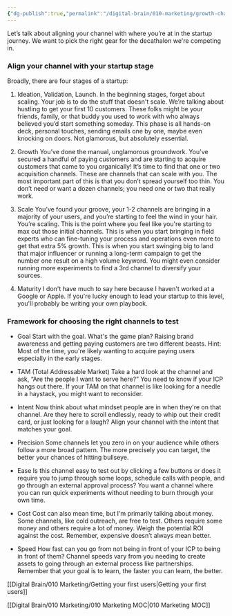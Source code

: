 ```yaml
---
{"dg-publish":true,"permalink":"/digital-brain/010-marketing/growth-channels-for-startups/"}
---
```


Let’s talk about aligning your channel with where you’re at in the startup journey. We want to pick the right gear for the decathalon we're competing in. 

### Align your channel with your startup stage

Broadly, there are four stages of a startup:
1. Ideation, Validation, Launch.
In the beginning stages, forget about scaling. Your job is to do the stuff that doesn't scale. We’re talking about hustling to get your first 10 customers. These folks might be your friends, family, or that buddy you used to work with who always believed you’d start something someday. This phase is all hands-on deck, personal touches, sending emails one by one, maybe even knocking on doors. Not glamorous, but absolutely essential.

2. Growth
You’ve done the manual, unglamorous groundwork. You've secured a handful of paying customers and are starting to acquire customers that came to you organically! It’s time to find that one or two acquisition channels. These are channels that can scale with you. The most important part of this is that you don’t spread yourself too thin. You don’t need or want a dozen channels; you need one or two that really work.

3. Scale
You’ve found your groove, your 1-2 channels are bringing in a majority of your users, and you’re starting to feel the wind in your hair. You’re scaling. This is the point where you feel like you're starting to max out those initial channels. This is when you start bringing in field experts who can fine-tuning your process and operations even more to get that extra 5% growth. This is when you start swinging big to land that major influencer or running a long-term campaign to get the number one result on a high volume keyword. You might even consider running more experiments to find a 3rd channel to diversify your sources.

4. Maturity
I don't have much to say here because I haven't worked at a Google or Apple. If you're lucky enough to lead your startup to this level, you'll probably be writing your own playbook.

### Framework for choosing the right channels to test

- Goal
Start with the goal. What's the game plan? Raising brand awareness and getting paying customers are two different beasts. Hint: Most of the time, you're likely wanting to acquire paying users especially in the early stages.

- TAM (Total Addressable Market)
Take a hard look at the channel and ask, “Are the people I want to serve here?” You need to know if your ICP hangs out there. If your TAM on that channel is like looking for a needle in a haystack, you might want to reconsider.

- Intent
Now think about what mindset people are in when they're on that channel. Are they here to scroll endlessly, ready to whip out their credit card, or just looking for a laugh? Align your channel with the intent that matches your goal.

-  Precision
Some channels let you zero in on your audience while others follow a more broad pattern.  The more precisely you can target, the better your chances of hitting bullseye.

- Ease
Is this channel easy to test out by clicking a few buttons or does it require you to jump through some loops, schedule calls with people, and go through an external approval process? You want a channel where you can run quick experiments without needing to burn through your own time.

- Cost
Cost can also mean time, but I'm primarily talking about money. Some channels, like cold outreach, are free to test. Others require some money and others require a lot of money.  Weigh the potential ROI against the cost. Remember, expensive doesn’t always mean better.

- Speed
How fast can you go from not being in front of your ICP to being in front of them? Channel speeds vary from you needing to create assets to going through an external process like partnerships. Remember that your goal is to learn, the faster you can learn, the better.

[[Digital Brain/010 Marketing/Getting your first users\|Getting your first users]]

[[Digital Brain/010 Marketing/010 Marketing MOC\|010 Marketing MOC]]
